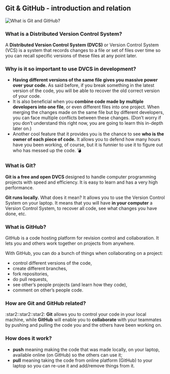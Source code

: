 <h2>Git & GitHub - introduction and relation</h2>

![What is Git and GitHub?](https://www.youtube.com/watch?v=uUuTYDg9XoI)

<h3>What is a Distributed Version Control System?</h3>
<p>A <b>Distributed Version Control System (DVCS)</b> or </b>Version Control System (VCS)</b> is a system that records changes to a file or set of files over time so you can recall specific versions of these files at any point later.</p>

<h3>Why is it so important to use DVCS in development?</h3>

+ <b>Having different versions of the same file gives you massive power over your code.</b> As said before, if you break something in the latest version of the code, you will be able to recover the old correct version of your code.
+ It is also beneficial when you <b>combine code made by multiple developers into one file</b>, or even different files into one project. When merging the changes made on the same file but by different developers, you can face multiple conflicts between these changes. (Don’t worry if you don’t understand this right now, you are going to learn this in-depth later on.)
+ Another cool feature that it provides you is the chance to see <b>who is the owner of each piece of code.</b> It allows you to defend how many hours have you been working, of course, but it is funnier to use it to figure out who has messed up the code. :bomb:


<h3>What is Git?</h3>
<p><b>Git is a free and open DVCS </b>designed to handle computer programming projects with speed and efficiency. It is easy to learn and has a very high performance.</p>
<p><b>Git runs locally.</b> What does it mean? It allows you to use the Version Control System on your laptop. It means that you will have <b>in your computer</b> a Version Control System, to recover all code, see what changes you have done, etc.</p>

<h3>What is GitHub?</h3>
<p>GitHub is a code hosting platform for revision control and collaboration. It lets you and others work together on projects from anywhere.</p>

<p>With GitHub, you can do a bunch of things when collaborating on a project:</p>

+ control different versions of the code,
+ create different branches,
+ fork repositories,
+ do pull requests,
+ see other’s people projects (and learn how they code),
+ comment on other’s people code.

<h3>How are Git and GitHub related?</h3>
<p>:star2::star2::star2: <b>Git</b> allows you to control your code in your local machine, while <b>GitHub</b> will enable you to <b>collaborate</b> with your teammates by pushing and pulling the code you and the others have been working on.</p>

<h3>How does it work?</h3>

+ <b>push</b> meaning making the code that was made locally, on your laptop, available online (on GitHub) so the others can use it;
+ <b>pull</b> meaning taking the code from online platform (GitHub) to your laptop so you can re-use it and add/remove things from it.

